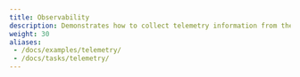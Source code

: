 ```yaml
---
title: Observability
description: Demonstrates how to collect telemetry information from the mesh.
weight: 30
aliases:
 - /docs/examples/telemetry/
 - /docs/tasks/telemetry/
---
```

